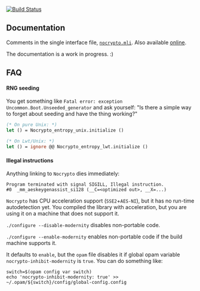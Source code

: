 [![Build Status](https://travis-ci.org/mirleft/ocaml-nocrypto.svg?branch=master)](https://travis-ci.org/mirleft/ocaml-nocrypto)

## Documentation

Comments in the single interface file, [`nocrypto.mli`][nocrypto-mli]. Also available [online][docs].

The documentation is a work in progress. :)

## FAQ

#### RNG seeding

You get something like `Fatal error: exception Uncommon.Boot.Unseeded_generator` and ask yourself: "Is there a simple way to forget about seeding and have the thing working?"

```OCaml
(* On pure Unix: *)
let () = Nocrypto_entropy_unix.initialize ()

(* On Lwt/Unix: *)
let () = ignore @@ Nocrypto_entropy_lwt.initialize ()
```

#### Illegal instructions

Anything linking to `Nocrypto` dies immediately:

```
Program terminated with signal SIGILL, Illegal instruction.
#0  _mm_aeskeygenassist_si128 (__C=<optimized out>, __X=...)
```

`Nocrypto` has CPU acceleration support (`SSE2`+`AES-NI`), but it has no run-time autodetection yet. You
compiled the library with acceleration, but you are using it on a machine that does not support it.

`./configure --disable-modernity` disables non-portable code.

`./configure --enable-modernity` enables non-portable code if the build machine supports it.

It defaults to `enable`, but the `opam` file disables it if global opam variable
`nocrypto-inhibit-modernity` is `true`. You can do something like:

```
switch=$(opam config var switch)
echo 'nocrypto-inhibit-modernity: true' >> ~/.opam/${switch}/config/global-config.config
```

[docs]: http://mirleft.github.io/ocaml-nocrypto
[nocrypto-mli]: https://github.com/mirleft/ocaml-nocrypto/blob/master/src/nocrypto.mli
